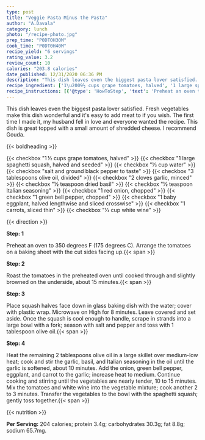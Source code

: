 ```yaml
---
type: post
title: "Veggie Pasta Minus the Pasta"
author: "A.Davala"
category: lunch
photo: "/recipe-photo.jpg"
prep_time: "P0DT0H30M"
cook_time: "P0DT0H40M"
recipe_yield: "6 servings"
rating_value: 3.2
review_count: 10
calories: "203.8 calories"
date_published: 12/31/2020 06:36 PM
description: "This dish leaves even the biggest pasta lover satisfied. Fresh vegetables make this dish wonderful and it's easy to add meat to if you wish. The first time I made it, my husband fell in love and everyone wanted the recipe. This dish is great topped with a small amount of shredded cheese. I recommend Gouda."
recipe_ingredient: ['1\u2009½ cups grape tomatoes, halved', '1 large spaghetti squash, halved and seeded', '⅓ cup water', 'salt and ground black pepper to taste', '3 tablespoons olive oil, divided', '2 cloves garlic, minced', '½ teaspoon dried basil', '½ teaspoon Italian seasoning', '1 red onion, chopped', '1 green bell pepper, chopped', '1 baby eggplant, halved lengthwise and sliced crosswise', '1 carrots, sliced thin', '⅓ cup white wine']
recipe_instructions: [{'@type': 'HowToStep', 'text': 'Preheat an oven to 350 degrees F (175 degrees C). Arrange the tomatoes on a baking sheet with the cut sides facing up.\n'}, {'@type': 'HowToStep', 'text': 'Roast the tomatoes in the preheated oven until cooked through and slightly browned on the underside, about 15 minutes.\n'}, {'@type': 'HowToStep', 'text': 'Place squash halves face down in glass baking dish with the water; cover with plastic wrap. Microwave on High for 8 minutes. Leave covered and set aside. Once the squash is cool enough to handle, scrape in strands into a large bowl with a fork; season with salt and pepper and toss with 1 tablespoon olive oil.\n'}, {'@type': 'HowToStep', 'text': 'Heat the remaining 2 tablespoons olive oil in a large skillet over medium-low heat; cook and stir the garlic, basil, and Italian seasoning in the oil until the garlic is softened, about 10 minutes. Add the onion, green bell pepper, eggplant, and carrot to the garlic; increase heat to medium. Continue cooking and stirring until the vegetables are nearly tender, 10 to 15 minutes. Mix the tomatoes and white wine into the vegetable mixture; cook another 2 to 3 minutes. Transfer the vegetables to the bowl with the spaghetti squash; gently toss together.\n'}]
---
```


This dish leaves even the biggest pasta lover satisfied. Fresh vegetables make this dish wonderful and it's easy to add meat to if you wish. The first time I made it, my husband fell in love and everyone wanted the recipe. This dish is great topped with a small amount of shredded cheese. I recommend Gouda. 

{{< boldheading >}}

{{< checkbox "1 ½ cups grape tomatoes, halved" >}}
{{< checkbox "1 large spaghetti squash, halved and seeded" >}}
{{< checkbox "⅓ cup water" >}}
{{< checkbox "salt and ground black pepper to taste" >}}
{{< checkbox "3 tablespoons olive oil, divided" >}}
{{< checkbox "2 cloves garlic, minced" >}}
{{< checkbox "½ teaspoon dried basil" >}}
{{< checkbox "½ teaspoon Italian seasoning" >}}
{{< checkbox "1  red onion, chopped" >}}
{{< checkbox "1  green bell pepper, chopped" >}}
{{< checkbox "1  baby eggplant, halved lengthwise and sliced crosswise" >}}
{{< checkbox "1  carrots, sliced thin" >}}
{{< checkbox "⅓ cup white wine" >}}


{{< direction >}}

**Step: 1**

Preheat an oven to 350 degrees F (175 degrees C). Arrange the tomatoes on a baking sheet with the cut sides facing up.{{< span >}}

**Step: 2**

Roast the tomatoes in the preheated oven until cooked through and slightly browned on the underside, about 15 minutes.{{< span >}}

**Step: 3**

Place squash halves face down in glass baking dish with the water; cover with plastic wrap. Microwave on High for 8 minutes. Leave covered and set aside. Once the squash is cool enough to handle, scrape in strands into a large bowl with a fork; season with salt and pepper and toss with 1 tablespoon olive oil.{{< span >}}

**Step: 4**

Heat the remaining 2 tablespoons olive oil in a large skillet over medium-low heat; cook and stir the garlic, basil, and Italian seasoning in the oil until the garlic is softened, about 10 minutes. Add the onion, green bell pepper, eggplant, and carrot to the garlic; increase heat to medium. Continue cooking and stirring until the vegetables are nearly tender, 10 to 15 minutes. Mix the tomatoes and white wine into the vegetable mixture; cook another 2 to 3 minutes. Transfer the vegetables to the bowl with the spaghetti squash; gently toss together.{{< span >}}

{{< nutrition >}}

**Per Serving:** 204 calories; protein 3.4g; carbohydrates 30.3g; fat 8.8g; sodium 65.7mg.